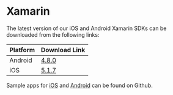 # Xamarin

The latest version of our iOS and Android Xamarin SDKs can be downloaded from the following links:

| Platform | Download Link |
| :--- | :--- |
| Android | [4.8.0](https://s3-eu-west-1.amazonaws.com/sentiance-sdk/android/xamarin/sentiance-android-sdk-4.8.0.dll) |
| iOS | [5.1.7](https://s3-eu-west-1.amazonaws.com/sentiance-sdk/ios/xamarin/sentiance-ios-sdk-5.1.7.zip) |

Sample apps for [iOS](https://github.com/sentiance/sdk-starter-ios-xamarin) and [Android](https://github.com/sentiance/sdk-starter-android-xamarin) can be found on Github. 

